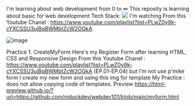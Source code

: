I'm learning about web development from 0 to ∞
This reposity is learning about basic for web development
Tech Stack: 
<img src="https://img.shields.io/badge/HTML5-E34F26?style=for-the-badge&logo=html5&logoColor=white" />
I'm watching From this Youtube Chanel : https://www.youtube.com/playlist?list=PLwZ0y9k-cYXCSSU3ujBqBWMbtZcW2OGkA 

![image](https://img.shields.io/badge/JavaScript-323330?style=for-the-badge&logo=javascript&logoColor=F7DF1E)

Practice 1. CreateMyForm 
Here's my Register Form after learning HTML, CSS and Responsive Design From this Youtube Chanel : https://www.youtube.com/playlist?list=PLwZ0y9k-cYXCSSU3ujBqBWMbtZcW2OGkA 
(EP.01-EP.04)
but I'm not use p'mike form I create my new form and using this img for template <!--form template form this website https://colorlib.com/wp/wp-content/uploads/sites/2/colorlib-registration-form-4.jpg-->
My Practice : does not allow copying code of templates.
Preview https://html-preview.github.io/?url=https://github.com/niduckdev/webdev101/blob/main/myform.html
<a href="https://html-preview.github.io/?url=https://github.com/niduckdev/webdev101/blob/main/myform.html"><a/>

